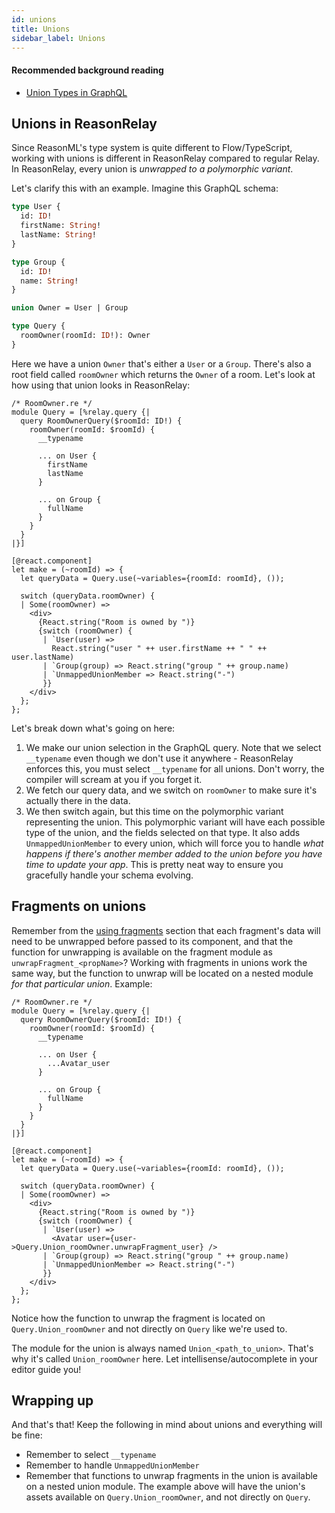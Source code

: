 ```yaml
---
id: unions
title: Unions
sidebar_label: Unions
---
```


#### Recommended background reading

- [Union Types in GraphQL](https://graphql.org/learn/schema/#union-types)

## Unions in ReasonRelay

Since ReasonML's type system is quite different to Flow/TypeScript, working with unions is different in ReasonRelay compared to regular Relay. In ReasonRelay, every union is _unwrapped to a polymorphic variant_.

Let's clarify this with an example. Imagine this GraphQL schema:

```graphql
type User {
  id: ID!
  firstName: String!
  lastName: String!
}

type Group {
  id: ID!
  name: String!
}

union Owner = User | Group

type Query {
  roomOwner(roomId: ID!): Owner
}
```

Here we have a union `Owner` that's either a `User` or a `Group`. There's also a root field called `roomOwner` which returns the `Owner` of a room. Let's look at how using that union looks in ReasonRelay:

```reason
/* RoomOwner.re */
module Query = [%relay.query {|
  query RoomOwnerQuery($roomId: ID!) {
    roomOwner(roomId: $roomId) {
      __typename

      ... on User {
        firstName
        lastName
      }

      ... on Group {
        fullName
      }
    }
  }
|}]

[@react.component]
let make = (~roomId) => {
  let queryData = Query.use(~variables={roomId: roomId}, ());

  switch (queryData.roomOwner) {
  | Some(roomOwner) =>
    <div>
      {React.string("Room is owned by ")}
      {switch (roomOwner) {
       | `User(user) =>
         React.string("user " ++ user.firstName ++ " " ++ user.lastName)
       | `Group(group) => React.string("group " ++ group.name)
       | `UnmappedUnionMember => React.string("-")
       }}
    </div>
  };
};
```

Let's break down what's going on here:

1. We make our union selection in the GraphQL query. Note that we select `__typename` even though we don't use it anywhere - ReasonRelay enforces this, you must select `__typename` for all unions. Don't worry, the compiler will scream at you if you forget it.
2. We fetch our query data, and we switch on `roomOwner` to make sure it's actually there in the data.
3. We then switch again, but this time on the polymorphic variant representing the union. This polymorphic variant will have each possible type of the union, and the fields selected on that type. It also adds `UnmappedUnionMember` to every union, which will force you to handle _what happens if there's another member added to the union before you have time to update your app_. This is pretty neat way to ensure you gracefully handle your schema evolving.

## Fragments on unions

Remember from the [using fragments](using-fragments) section that each fragment's data will need to be unwrapped before passed to its component, and that the function for unwrapping is available on the fragment module as `unwrapFragment_<propName>`?
Working with fragments in unions work the same way, but the function to unwrap will be located on a nested module _for that particular union_. Example:

```reason
/* RoomOwner.re */
module Query = [%relay.query {|
  query RoomOwnerQuery($roomId: ID!) {
    roomOwner(roomId: $roomId) {
      __typename

      ... on User {
        ...Avatar_user
      }

      ... on Group {
        fullName
      }
    }
  }
|}]

[@react.component]
let make = (~roomId) => {
  let queryData = Query.use(~variables={roomId: roomId}, ());

  switch (queryData.roomOwner) {
  | Some(roomOwner) =>
    <div>
      {React.string("Room is owned by ")}
      {switch (roomOwner) {
       | `User(user) =>
         <Avatar user={user->Query.Union_roomOwner.unwrapFragment_user} />
       | `Group(group) => React.string("group " ++ group.name)
       | `UnmappedUnionMember => React.string("-")
       }}
    </div>
  };
};
```

Notice how the function to unwrap the fragment is located on `Query.Union_roomOwner` and not directly on `Query` like we're used to.

The module for the union is always named `Union_<path_to_union>`. That's why it's called `Union_roomOwner` here. Let intellisense/autocomplete in your editor guide you!

## Wrapping up

And that's that! Keep the following in mind about unions and everything will be fine:

- Remember to select `__typename`
- Remember to handle `UnmappedUnionMember`
- Remember that functions to unwrap fragments in the union is available on a nested union module. The example above will have the union's assets available on `Query.Union_roomOwner`, and not directly on `Query`.
